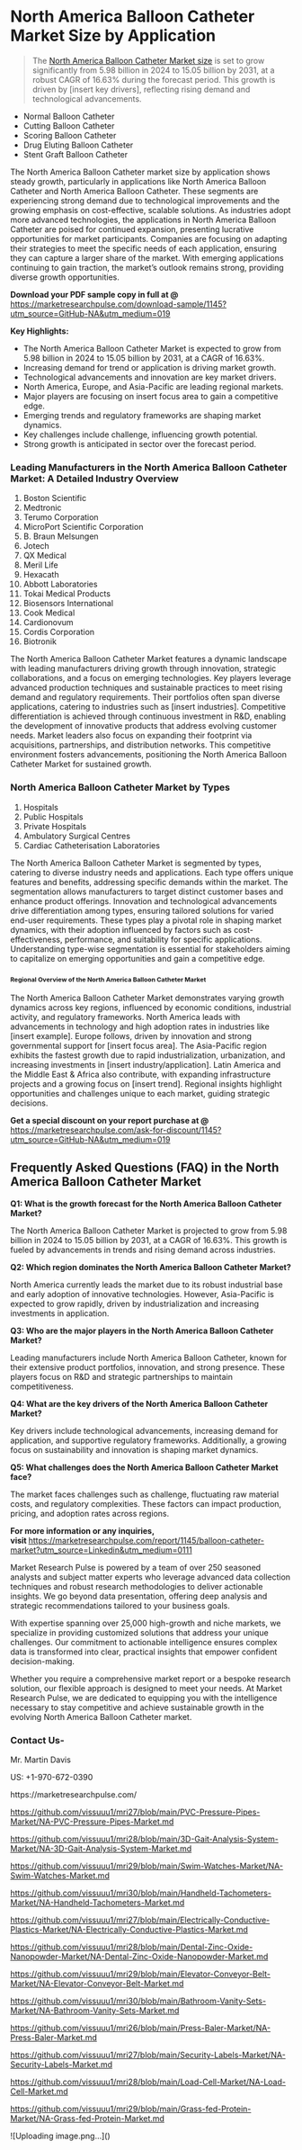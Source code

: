 <h1>North America Balloon Catheter Market&nbsp;Size by Application</h1><blockquote><p>The <a href="https://marketresearchpulse.com/download-sample/1145?utm_source=GitHub-NA&amp;utm_medium=019">North America Balloon Catheter Market size</a> is set to grow significantly from 5.98 billion in 2024 to 15.05 billion by 2031, at a robust CAGR of 16.63% during the forecast period. This growth is driven by [insert key drivers], reflecting rising demand and technological advancements.</p></blockquote><ul><li>Normal Balloon Catheter<li> Cutting Balloon Catheter<li> Scoring Balloon Catheter<li> Drug Eluting Balloon Catheter<li> Stent Graft Balloon Catheter</li></ul><p>The North America Balloon Catheter market size by application shows steady growth, particularly in applications like North America Balloon Catheter and North America Balloon Catheter. These segments are experiencing strong demand due to technological improvements and the growing emphasis on cost-effective, scalable solutions. As industries adopt more advanced technologies, the applications in North America Balloon Catheter are poised for continued expansion, presenting lucrative opportunities for market participants. Companies are focusing on adapting their strategies to meet the specific needs of each application, ensuring they can capture a larger share of the market. With emerging applications continuing to gain traction, the market’s outlook remains strong, providing diverse growth opportunities.</p><p><strong>Download your PDF sample copy in full at @ </strong><a href="https://marketresearchpulse.com/download-sample/1145?utm_source=GitHub-NA&amp;utm_medium=019">https://marketresearchpulse.com/download-sample/1145?utm_source=GitHub-NA&amp;utm_medium=019</a></p><p><strong>Key Highlights: </strong></p><ul><li>The North America Balloon Catheter Market is expected to grow from 5.98 billion in 2024 to 15.05 billion by 2031, at a CAGR of 16.63%.</li><li>Increasing demand for trend or application is driving market growth.</li><li>Technological advancements and innovation are key market drivers.</li><li>North America, Europe, and Asia-Pacific are leading regional markets.</li><li>Major players are focusing on insert focus area to gain a competitive edge.</li><li>Emerging trends and regulatory frameworks are shaping market dynamics.</li><li>Key challenges include challenge, influencing growth potential.</li><li>Strong growth is anticipated in sector over the forecast period.</li></ul><h3>Leading Manufacturers in the North America Balloon Catheter Market: A Detailed Industry Overview</h3><ol><li>Boston Scientific</li><li>Medtronic</li><li>Terumo Corporation</li><li>MicroPort Scientific Corporation</li><li>B. Braun Melsungen</li><li>Jotech</li><li>QX Medical</li><li>Meril Life</li><li>Hexacath</li><li>Abbott Laboratories</li><li>Tokai Medical Products</li><li>Biosensors International</li><li>Cook Medical</li><li>Cardionovum</li><li>Cordis Corporation</li><li>Biotronik</li></ol><div class="flex max-w-full flex-col flex-grow"><div class="min-h-8 text-message flex w-full flex-col items-end gap-2 whitespace-normal break-words [.text-message+&amp;]:mt-5" dir="auto" data-message-author-role="assistant" data-message-id="fd8432e4-4910-450d-b182-61b7bfb0a01f" data-message-model-slug="gpt-4o"><div class="flex w-full flex-col gap-1 empty:hidden first:pt-[3px]"><div class="markdown prose w-full break-words dark:prose-invert light"><p>The North America Balloon Catheter Market features a dynamic landscape with leading manufacturers driving growth through innovation, strategic collaborations, and a focus on emerging technologies. Key players leverage advanced production techniques and sustainable practices to meet rising demand and regulatory requirements. Their portfolios often span diverse applications, catering to industries such as [insert industries]. Competitive differentiation is achieved through continuous investment in R&amp;D, enabling the development of innovative products that address evolving customer needs. Market leaders also focus on expanding their footprint via acquisitions, partnerships, and distribution networks. This competitive environment fosters advancements, positioning the North America Balloon Catheter Market for sustained growth.</p></div></div></div></div><h3>North America Balloon Catheter Market by Types</h3><ol><li>Hospitals<li> Public Hospitals<li> Private Hospitals<li> Ambulatory Surgical Centres<li> Cardiac Catheterisation Laboratories</li></ol><div class="flex max-w-full flex-col flex-grow"><div class="min-h-8 text-message flex w-full flex-col items-end gap-2 whitespace-normal break-words [.text-message+&amp;]:mt-5" dir="auto" data-message-author-role="assistant" data-message-id="084470be-0bb7-4664-bddf-5156b4f41249" data-message-model-slug="gpt-4o-mini"><div class="flex w-full flex-col gap-1 empty:hidden first:pt-[3px]"><div class="markdown prose w-full break-words dark:prose-invert light"><p>The North America Balloon Catheter Market is segmented by types, catering to diverse industry needs and applications. Each type offers unique features and benefits, addressing specific demands within the market. The segmentation allows manufacturers to target distinct customer bases and enhance product offerings. Innovation and technological advancements drive differentiation among types, ensuring tailored solutions for varied end-user requirements. These types play a pivotal role in shaping market dynamics, with their adoption influenced by factors such as cost-effectiveness, performance, and suitability for specific applications. Understanding type-wise segmentation is essential for stakeholders aiming to capitalize on emerging opportunities and gain a competitive edge.</p></div></div></div></div><h3><span style="font-size: 11px;">Regional Overview of the North America Balloon Catheter Market</span></h3><div class="flex max-w-full flex-col flex-grow"><div class="min-h-8 text-message flex w-full flex-col items-end gap-2 whitespace-normal break-words [.text-message+&amp;]:mt-5" dir="auto" data-message-author-role="assistant" data-message-id="e9038762-ce64-4e30-91c9-9bd413514231" data-message-model-slug="gpt-4o-mini"><div class="flex w-full flex-col gap-1 empty:hidden first:pt-[3px]"><div class="markdown prose w-full break-words dark:prose-invert light"><p>The North America Balloon Catheter Market demonstrates varying growth dynamics across key regions, influenced by economic conditions, industrial activity, and regulatory frameworks. North America leads with advancements in technology and high adoption rates in industries like [insert example]. Europe follows, driven by innovation and strong governmental support for [insert focus area]. The Asia-Pacific region exhibits the fastest growth due to rapid industrialization, urbanization, and increasing investments in [insert industry/application]. Latin America and the Middle East &amp; Africa also contribute, with expanding infrastructure projects and a growing focus on [insert trend]. Regional insights highlight opportunities and challenges unique to each market, guiding strategic decisions.</p></div></div></div></div><p><strong>Get a special discount on your report purchase at @ </strong><a href="https://marketresearchpulse.com/ask-for-discount/1145?utm_source=GitHub-NA&amp;utm_medium=019">https://marketresearchpulse.com/ask-for-discount/1145?utm_source=GitHub-NA&amp;utm_medium=019</a></p><h2>Frequently Asked Questions (FAQ) in the North America Balloon Catheter Market</h2><p><strong>Q1: What is the growth forecast for the North America Balloon Catheter Market?</strong></p><p>The North America Balloon Catheter Market is projected to grow from 5.98 billion in 2024 to 15.05 billion by 2031, at a CAGR of 16.63%. This growth is fueled by advancements in trends and rising demand across industries.</p><p><strong>Q2: Which region dominates the North America Balloon Catheter Market?</strong></p><p>North America currently leads the market due to its robust industrial base and early adoption of innovative technologies. However, Asia-Pacific is expected to grow rapidly, driven by industrialization and increasing investments in application.</p><p><strong>Q3: Who are the major players in the North America Balloon Catheter Market?</strong></p><p>Leading manufacturers include North America Balloon Catheter, known for their extensive product portfolios, innovation, and strong presence. These players focus on R&amp;D and strategic partnerships to maintain competitiveness.</p><p><strong>Q4: What are the key drivers of the North America Balloon Catheter Market?</strong></p><p>Key drivers include technological advancements, increasing demand for application, and supportive regulatory frameworks. Additionally, a growing focus on sustainability and innovation is shaping market dynamics.</p><p><strong>Q5: What challenges does the North America Balloon Catheter Market face?</strong></p><p>The market faces challenges such as challenge, fluctuating raw material costs, and regulatory complexities. These factors can impact production, pricing, and adoption rates across regions.</p><p><strong>For more information or any inquiries, visit&nbsp;</strong><a href="https://marketresearchpulse.com/report/1145/balloon-catheter-market?utm_source=Linkedin&utm_medium=0111">https://marketresearchpulse.com/report/1145/balloon-catheter-market?utm_source=Linkedin&utm_medium=0111</a></p><p>Market Research Pulse is powered by a team of over 250 seasoned analysts and subject matter experts who leverage advanced data collection techniques and robust research methodologies to deliver actionable insights. We go beyond data presentation, offering deep analysis and strategic recommendations tailored to your business goals.</p><p>With expertise spanning over 25,000 high-growth and niche markets, we specialize in providing customized solutions that address your unique challenges. Our commitment to actionable intelligence ensures complex data is transformed into clear, practical insights that empower confident decision-making.</p><p>Whether you require a comprehensive market report or a bespoke research solution, our flexible approach is designed to meet your needs. At Market Research Pulse, we are dedicated to equipping you with the intelligence necessary to stay competitive and achieve sustainable growth in the evolving North America Balloon Catheter market.</p><h3><strong>Contact Us-</strong></h3><p>Mr. Martin Davis</p><p>US: +1-970-672-0390</p><p>https://marketresearchpulse.com/</p><p><a href="https://github.com/vissuuu1/mri27/blob/main/PVC-Pressure-Pipes-Market/NA-PVC-Pressure-Pipes-Market.md">https://github.com/vissuuu1/mri27/blob/main/PVC-Pressure-Pipes-Market/NA-PVC-Pressure-Pipes-Market.md</a></p><p><a href="https://github.com/vissuuu1/mri28/blob/main/3D-Gait-Analysis-System-Market/NA-3D-Gait-Analysis-System-Market.md">https://github.com/vissuuu1/mri28/blob/main/3D-Gait-Analysis-System-Market/NA-3D-Gait-Analysis-System-Market.md</a></p><p><a href="https://github.com/vissuuu1/mri29/blob/main/Swim-Watches-Market/NA-Swim-Watches-Market.md">https://github.com/vissuuu1/mri29/blob/main/Swim-Watches-Market/NA-Swim-Watches-Market.md</a></p><p><a href="https://github.com/vissuuu1/mri30/blob/main/Handheld-Tachometers-Market/NA-Handheld-Tachometers-Market.md">https://github.com/vissuuu1/mri30/blob/main/Handheld-Tachometers-Market/NA-Handheld-Tachometers-Market.md</a></p><p><a href="https://github.com/vissuuu1/mri27/blob/main/Electrically-Conductive-Plastics-Market/NA-Electrically-Conductive-Plastics-Market.md">https://github.com/vissuuu1/mri27/blob/main/Electrically-Conductive-Plastics-Market/NA-Electrically-Conductive-Plastics-Market.md</a></p><p><a href="https://github.com/vissuuu1/mri28/blob/main/Dental-Zinc-Oxide-Nanopowder-Market/NA-Dental-Zinc-Oxide-Nanopowder-Market.md">https://github.com/vissuuu1/mri28/blob/main/Dental-Zinc-Oxide-Nanopowder-Market/NA-Dental-Zinc-Oxide-Nanopowder-Market.md</a></p><p><a href="https://github.com/vissuuu1/mri29/blob/main/Elevator-Conveyor-Belt-Market/NA-Elevator-Conveyor-Belt-Market.md">https://github.com/vissuuu1/mri29/blob/main/Elevator-Conveyor-Belt-Market/NA-Elevator-Conveyor-Belt-Market.md</a></p><p><a href="https://github.com/vissuuu1/mri30/blob/main/Bathroom-Vanity-Sets-Market/NA-Bathroom-Vanity-Sets-Market.md">https://github.com/vissuuu1/mri30/blob/main/Bathroom-Vanity-Sets-Market/NA-Bathroom-Vanity-Sets-Market.md</a></p><p><a href="https://github.com/vissuuu1/mri26/blob/main/Press-Baler-Market/NA-Press-Baler-Market.md">https://github.com/vissuuu1/mri26/blob/main/Press-Baler-Market/NA-Press-Baler-Market.md</a></p><p><a href="https://github.com/vissuuu1/mri27/blob/main/Security-Labels-Market/NA-Security-Labels-Market.md">https://github.com/vissuuu1/mri27/blob/main/Security-Labels-Market/NA-Security-Labels-Market.md</a></p><p><a href="https://github.com/vissuuu1/mri28/blob/main/Load-Cell-Market/NA-Load-Cell-Market.md">https://github.com/vissuuu1/mri28/blob/main/Load-Cell-Market/NA-Load-Cell-Market.md</a></p><p><a href="https://github.com/vissuuu1/mri29/blob/main/Grass-fed-Protein-Market/NA-Grass-fed-Protein-Market.md">https://github.com/vissuuu1/mri29/blob/main/Grass-fed-Protein-Market/NA-Grass-fed-Protein-Market.md</a></p>
![Uploading image.png…]()
